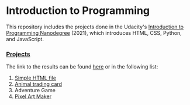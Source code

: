 # Introduction to Programming

This repository includes the projects done in the Udacity's [Introduction to Programming Nanodegree](https://www.udacity.com/course/intro-to-programming-nanodegree--nd000) (2021), which introduces HTML, CSS, Python, and JavaScript.



###  [Projects](http://introduction-to-programming.netlify.app)
The link to the results can be found [here](http://introduction-to-programming.netlify.app) or in the following list:
1. [Simple HTML file](https://github.com/pfrazao/udacity-introduction-to-programming/blob/main/01%20HTML/notes.html)
2. [Animal trading card](https://github.com/pfrazao/udacity-introduction-to-programming/tree/main/02%20CSS)
3. Adventure Game
4. [Pixel Art Maker](https://github.com/pfrazao/udacity-introduction-to-programming/tree/main/04%20JavaScript)
